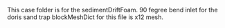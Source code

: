 This case folder is for the sedimentDriftFoam.
90 fegree bend inlet for the doris sand trap
blockMeshDict for this file is x12 mesh.
